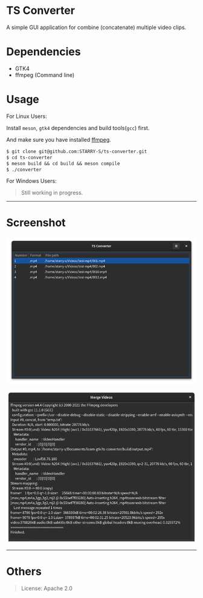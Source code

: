 # TS Converter

A simple GUI application for combine (concatenate) multiple video clips.

# Dependencies

- GTK4
- ffmpeg (Command line)

# Usage

For Linux Users:

Install `meson`, `gtk4` dependencies and build tools(`gcc`) first.

And make sure you have installed [ffmpeg](https://www.ffmpeg.org/). 

```
$ git clone git@github.com:STARRY-S/ts-converter.git
$ cd ts-converter
$ meson build && cd build && meson compile
$ ./converter
```

For Windows Users:

> Still working in progress.

-----

# Screenshot

!["File List"](images/1.png "File List")

!["Commandline output"](images/2.png "Commandline output")

-----

# Others

> License: Apache 2.0
